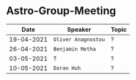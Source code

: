 # Astro-Group-Meeting

| Date| Speaker | Topic |
| --- | --- | --- |
| 19-04-2021 | `Oliver Anagnostou` | ? |
| 26-04-2021 | `Benjamin Metha` | ? |
| 03-05-2021 | ? | ? |
| 10-05-2021 | `Doran Huh` | ? | ? |
